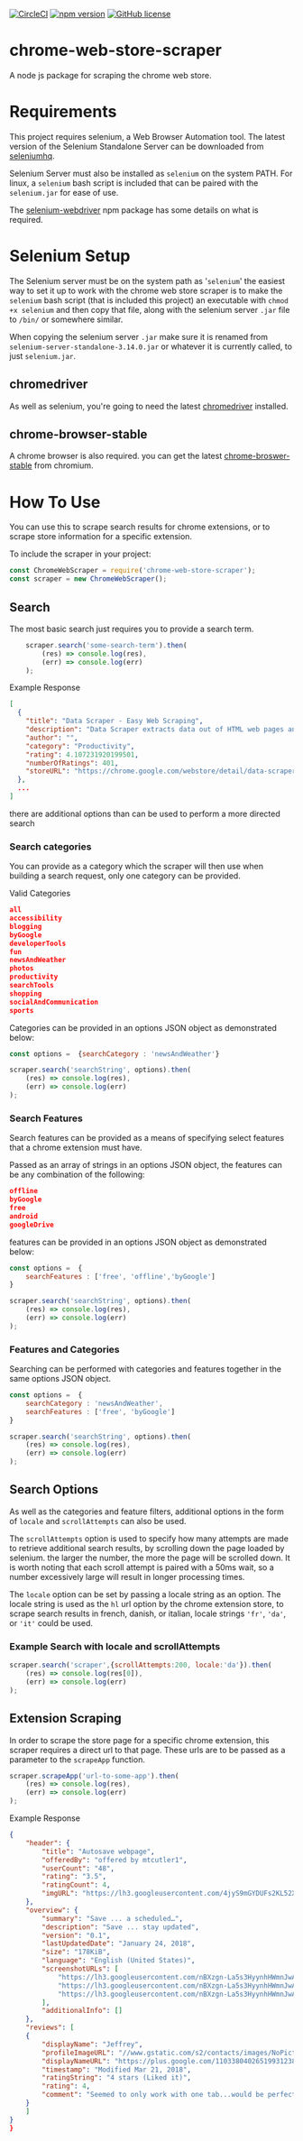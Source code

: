 [![CircleCI](https://circleci.com/gh/AdamSlack/chrome-web-store-scraper.svg?style=shield)](https://circleci.com/gh/AdamSlack/chrome-web-store-scraper)
[![npm version](https://badge.fury.io/js/chrome-web-store-scraper.svg)](https://badge.fury.io/js/chrome-web-store-scraper)
[![GitHub license](https://img.shields.io/github/license/Naereen/StrapDown.js.svg)](https://github.com/Naereen/StrapDown.js/blob/master/LICENSE)

# chrome-web-store-scraper
A node js package for scraping the chrome web store.

# Requirements

This project requires selenium, a Web Browser Automation tool. The latest version of the Selenium Standalone Server can be downloaded from [seleniumhq](https://www.seleniumhq.org/download/).

Selenium Server must also be installed as `selenium` on the system PATH. For linux, a `selenium` bash script is included that can be paired with the `selenium.jar` for ease of use.

The [selenium-webdriver](https://www.npmjs.com/package/selenium-webdriver) npm package has some details on what is required.

# Selenium Setup

The Selenium server must be on the system path as '`selenium`' the easiest way to set it up to work with the chrome web store scraper is to make the `selenium` bash script (that is included this project) an executable with `chmod +x selenium` and then copy that file, along with the selenium server `.jar` file to `/bin/` or somewhere similar.

When copying the selenium server `.jar` make sure it is renamed from `selenium-server-standalone-3.14.0.jar` or whatever it is currently called, to just `selenium.jar`.

## chromedriver

As well as selenium, you're going to need the latest [chromedriver](http://chromedriver.chromium.org/) installed.

## chrome-browser-stable

A chrome browser is also required. you can get the latest [chrome-broswer-stable](https://www.chromium.org/getting-involved/dev-channel) from chromium.

# How To Use

You can use this to scrape search results for chrome extensions, or to scrape store information for a specific extension.

To include the scraper in your project:
```js
const ChromeWebScraper = require('chrome-web-store-scraper');
const scraper = new ChromeWebScraper();
```

## Search

The most basic search just requires you to provide a search term.
```js
    scraper.search('some-search-term').then(
        (res) => console.log(res),
        (err) => console.log(err)
    );
```

Example Response
```json
[
  {
    "title": "Data Scraper - Easy Web Scraping",
    "description": "Data Scraper extracts data out of HTML web pages and imports it into Microsoft Excel spreadsheets",
    "author": "",
    "category": "Productivity",
    "rating": 4.107231920199501,
    "numberOfRatings": 401,
    "storeURL": "https://chrome.google.com/webstore/detail/data-scraper-easy-web-scr/nndknepjnldbdbepjfgmncbggmopgden"
  },
  ...
]
```

there are additional options than can be used to perform a more directed search

### Search categories
You can provide as a category which the scraper will then use when building a search request, only one category can be provided.

Valid Categories
```json
all
accessibility
blogging
byGoogle
developerTools
fun
newsAndWeather
photos
productivity
searchTools
shopping
socialAndCommunication
sports
```

Categories can be provided in an options JSON object as demonstrated below:
```js
const options =  {searchCategory : 'newsAndWeather'}

scraper.search('searchString', options).then(
    (res) => console.log(res),
    (err) => console.log(err)
);
```

### Search Features

Search features can be provided as a means of specifying select features that a chrome extension must have.

Passed as an array of strings in an options JSON object, the features can be any combination of the following:
```json
offline
byGoogle
free
android
googleDrive
```


features can be provided in an options JSON object as demonstrated below:
```js
const options =  {
    searchFeatures : ['free', 'offline','byGoogle']
}

scraper.search('searchString', options).then(
    (res) => console.log(res),
    (err) => console.log(err)
);
```

### Features and Categories

Searching can be performed with categories and features together in the same options JSON object.

```js
const options =  {
    searchCategory : 'newsAndWeather',
    searchFeatures : ['free', 'byGoogle']
}

scraper.search('searchString', options).then(
    (res) => console.log(res),
    (err) => console.log(err)
);

```

## Search Options

As well as the categories and feature filters, additional options in the form of `locale` and `scrollAttempts` can also be used.

The `scrollAttempts` option is used to specify how many attempts are made to retrieve additional search results, by scrolling down the page loaded by selenium. the larger the number, the more the page will be scrolled down. It is worth noting that each scroll attempt is paired with a 50ms wait, so a number excessively large will result in longer processing times.

The `locale` option can be set by passing a locale string as an option. The locale string is used as the `hl` url option by the chrome extension store, to scrape search results in french, danish, or italian, locale strings  `'fr'`, `'da'`, or `'it'` could be used.

### Example Search with locale and scrollAttempts
```js
scraper.search('scraper',{scrollAttempts:200, locale:'da'}).then(
    (res) => console.log(res[0]),
    (err) => console.log(err)
);
```

## Extension Scraping

In order to scrape the store page for a specific chrome extension, this scraper requires a direct url to that page. These urls are to be passed as a parameter to the `scrapeApp` function.

```js
scraper.scrapeApp('url-to-some-app').then(
    (res) => console.log(res),
    (err) => console.log(err)
);
```

Example Response

```json
{
    "header": {
        "title": "Autosave webpage",
        "offeredBy": "offered by mtcutler1",
        "userCount": "48",
        "rating": "3.5",
        "ratingCount": 4,
        "imgURL": "https://lh3.googleusercontent.com/4jyS9mGYDUFs2KL52Xfg_I9EzkUIzlCboTp5Dvqv-vKrUWhoz9tNCWR4lPfNFneM2JFmgNrkCkc=w26-h26-e365"
    },
    "overview": {
        "summary": "Save ... a scheduled…",
        "description": "Save ... stay updated",
        "version": "0.1",
        "lastUpdatedDate": "January 24, 2018",
        "size": "178KiB",
        "language": "English (United States)",
        "screenshotURLs": [
            "https://lh3.googleusercontent.com/nBXzgn-La5s3HyynhHWmnJwAasC1KUMK8GfqCVnOqL-CEGhLOcVNGaNPYUQBv180-ypWPQN2xc8=w640-h400-e365",
            "https://lh3.googleusercontent.com/nBXzgn-La5s3HyynhHWmnJwAasC1KUMK8GfqCVnOqL-CEGhLOcVNGaNPYUQBv180-ypWPQN2xc8=w640-h400-e365",
            "https://lh3.googleusercontent.com/nBXzgn-La5s3HyynhHWmnJwAasC1KUMK8GfqCVnOqL-CEGhLOcVNGaNPYUQBv180-ypWPQN2xc8=w120-h90-e365"
        ],
        "additionalInfo": []
    },
    "reviews": [
    {
        "displayName": "Jeffrey",
        "profileImageURL": "//www.gstatic.com/s2/contacts/images/NoPicture.gif",
        "displayNameURL": "https://plus.google.com/110338040265199312388",
        "timestamp": "Modified Mar 21, 2018",
        "ratingString": "4 stars (Liked it)",
        "rating": 4,
        "comment": "Seemed to only work with one tab...would be perfect if it works on multiple tabs simultaneously"
    }
    ]
}
}
```